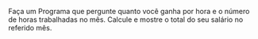 Faça um Programa que pergunte quanto você ganha por hora e o número de horas trabalhadas no mês. Calcule e mostre o total do seu salário no referido mês. 